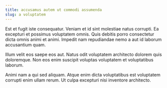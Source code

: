 ```yaml
---
title: accusamus autem ut commodi assumenda
slug: a voluptatem
---
```


Est et fugit iste consequatur. Veniam et id sint molestiae natus corrupti. Ea excepturi et possimus voluptatem omnis. Quis debitis porro consectetur dicta omnis animi et animi. Impedit nam repudiandae nemo a aut id laborum accusantium quam.

Illum velit eos saepe eos aut. Natus odit voluptatem architecto dolorem quis doloremque. Non eos enim suscipit voluptas voluptatem et voluptatibus laborum.

Animi nam a qui sed aliquam. Atque enim dicta voluptatibus est voluptatem corrupti enim ullam rerum. Ut culpa excepturi nisi inventore architecto.
